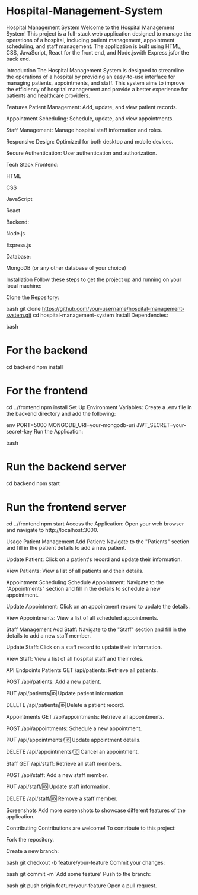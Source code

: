 # Hospital-Management-System
Hospital Management System
Welcome to the Hospital Management System! This project is a full-stack web application designed to manage the operations of a hospital, including patient management, appointment scheduling, and staff management. The application is built using HTML, CSS, JavaScript, React for the front end, and Node.jswith Express.jsfor the back end.

Introduction
The Hospital Management System is designed to streamline the operations of a hospital by providing an easy-to-use interface for managing patients, appointments, and staff. This system aims to improve the efficiency of hospital management and provide a better experience for patients and healthcare providers.

Features
Patient Management: Add, update, and view patient records.

Appointment Scheduling: Schedule, update, and view appointments.

Staff Management: Manage hospital staff information and roles.

Responsive Design: Optimized for both desktop and mobile devices.

Secure Authentication: User authentication and authorization.

Tech Stack
Frontend:

HTML

CSS

JavaScript

React

Backend:

Node.js

Express.js

Database:

MongoDB (or any other database of your choice)

Installation
Follow these steps to get the project up and running on your local machine:

Clone the Repository:

bash
git clone https://github.com/your-username/hospital-management-system.git
cd hospital-management-system
Install Dependencies:

bash
# For the backend
cd backend
npm install

# For the frontend
cd ../frontend
npm install
Set Up Environment Variables: Create a .env file in the backend directory and add the following:

env
PORT=5000
MONGODB_URI=your-mongodb-uri
JWT_SECRET=your-secret-key
Run the Application:

bash
# Run the backend server
cd backend
npm start

# Run the frontend server
cd ../frontend
npm start
Access the Application: Open your web browser and navigate to http://localhost:3000.

Usage
Patient Management
Add Patient: Navigate to the "Patients" section and fill in the patient details to add a new patient.

Update Patient: Click on a patient's record and update their information.

View Patients: View a list of all patients and their details.

Appointment Scheduling
Schedule Appointment: Navigate to the "Appointments" section and fill in the details to schedule a new appointment.

Update Appointment: Click on an appointment record to update the details.

View Appointments: View a list of all scheduled appointments.

Staff Management
Add Staff: Navigate to the "Staff" section and fill in the details to add a new staff member.

Update Staff: Click on a staff record to update their information.

View Staff: View a list of all hospital staff and their roles.

API Endpoints
Patients
GET /api/patients: Retrieve all patients.

POST /api/patients: Add a new patient.

PUT /api/patients/:id: Update patient information.

DELETE /api/patients/:id: Delete a patient record.

Appointments
GET /api/appointments: Retrieve all appointments.

POST /api/appointments: Schedule a new appointment.

PUT /api/appointments/:id: Update appointment details.

DELETE /api/appointments/:id: Cancel an appointment.

Staff
GET /api/staff: Retrieve all staff members.

POST /api/staff: Add a new staff member.

PUT /api/staff/:id: Update staff information.

DELETE /api/staff/:id: Remove a staff member.

Screenshots
Add more screenshots to showcase different features of the application.

Contributing
Contributions are welcome! To contribute to this project:

Fork the repository.

Create a new branch:

bash
git checkout -b feature/your-feature
Commit your changes:

bash
git commit -m 'Add some feature'
Push to the branch:

bash
git push origin feature/your-feature
Open a pull request.
